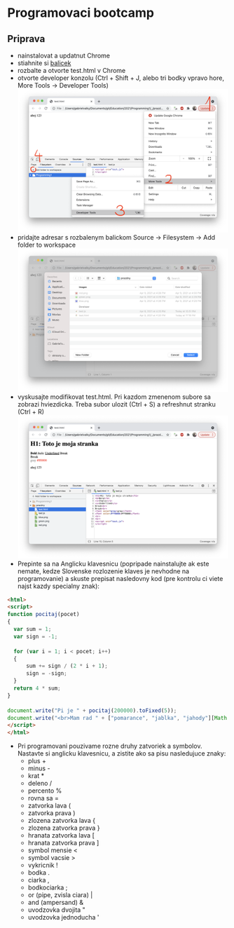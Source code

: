 # Programovaci bootcamp

## Priprava

- nainstalovat a updatnut Chrome
- stiahnite si [balicek](prazdny.zip)
- rozbalte a otvorte test.html v Chrome
- otvorte developer konzolu (Ctrl + Shift + J, alebo tri bodky vpravo hore, More Tools -> Developer Tools)
  ![chrome1](chrome1.png)
- pridajte adresar s rozbalenym balickom Source -> Filesystem -> Add folder to workspace
  ![chrome2](chrome2.png)
- vyskusajte modifikovat test.html. Pri kazdom zmenenom subore sa zobrazi hviezdicka. Treba subor ulozit (Ctrl + S) a refreshnut stranku (Ctrl + R)
  ![chrome3](chrome3.png)
- Prepinte sa na Anglicku klavesnicu (popripade nainstalujte ak este nemate, kedze Slovenske rozlozenie klaves je nevhodne na programovanie) a skuste prepisat nasledovny kod (pre kontrolu ci viete najst kazdy specialny znak):

```html
<html>
<script>
function pocitaj(pocet)
{
  var sum = 1;
  var sign = -1;

  for (var i = 1; i < pocet; i++)
  {
      sum += sign / (2 * i + 1);
      sign = -sign;
  }
  return 4 * sum;
}

document.write("Pi je " + pocitaj(200000).toFixed(5));
document.write("<br>Mam rad " + ["pomarance", "jablka", "jahody"][Math.floor(Math.random()*3)]);
</script>
</html>
```

- Pri programovani pouzivame rozne druhy zatvoriek a symbolov. Nastavte si anglicku klavesnicu, a zistite ako sa pisu nasledujuce znaky:
  - plus +
  - minus -
  - krat *
  - deleno /
  - percento %
  - rovna sa =
  - zatvorka lava (
  - zatvorka prava )
  - zlozena zatvorka lava {
  - zlozena zatvorka prava }
  - hranata zatvorka lava [
  - hranata zatvorka prava ]
  - symbol mensie <
  - symbol vacsie >
  - vykricnik !
  - bodka .
  - ciarka ,
  - bodkociarka ;
  - or (pipe, zvisla ciara) |
  - and (ampersand) &
  - uvodzovka dvojita "
  - uvodzovka jednoducha '
